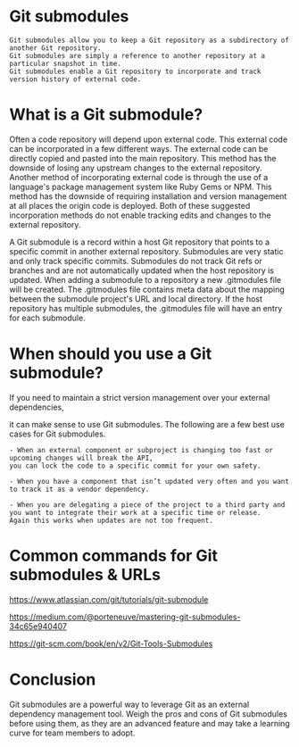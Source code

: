 # Git submodules
~~~
Git submodules allow you to keep a Git repository as a subdirectory of another Git repository. 
Git submodules are simply a reference to another repository at a particular snapshot in time. 
Git submodules enable a Git repository to incorporate and track version history of external code.
~~~
# What is a Git submodule?

Often a code repository will depend upon external code. This external code can be incorporated in a few different ways. The external code can be directly copied and pasted into the main repository. This method has the downside of losing any upstream changes to the external repository. Another method of incorporating external code is through the use of a language's package management system like Ruby Gems or NPM. This method has the downside of requiring installation and version management at all places the origin code is deployed. Both of these suggested incorporation methods do not enable tracking edits and changes to the external repository.

A Git submodule is a record within a host Git repository that points to a specific commit in another external repository. Submodules are very static and only track specific commits. Submodules do not track Git refs or branches and are not automatically updated when the host repository is updated. When adding a submodule to a repository a new .gitmodules file will be created. The .gitmodules file contains meta data about the mapping between the submodule project's URL and local directory. If the host repository has multiple submodules, the .gitmodules file will have an entry  for each submodule.

# When should you use a Git submodule?

If you need to maintain a strict version management over your external dependencies,  

it can make sense to use Git submodules. The following are a few best use cases for Git submodules.

~~~
- When an external component or subproject is changing too fast or upcoming changes will break the API,
you can lock the code to a specific commit for your own safety.

- When you have a component that isn’t updated very often and you want to track it as a vendor dependency.

- When you are delegating a piece of the project to a third party and you want to integrate their work at a specific time or release.
Again this works when updates are not too frequent.
~~~


# Common commands for Git submodules & URLs

https://www.atlassian.com/git/tutorials/git-submodule

https://medium.com/@porteneuve/mastering-git-submodules-34c65e940407

https://git-scm.com/book/en/v2/Git-Tools-Submodules

# Conclusion

Git submodules are a powerful way to leverage Git as an external dependency management tool. 
Weigh the pros and cons of Git submodules before using them, as they are an advanced feature and may take a learning curve for team members to adopt.
